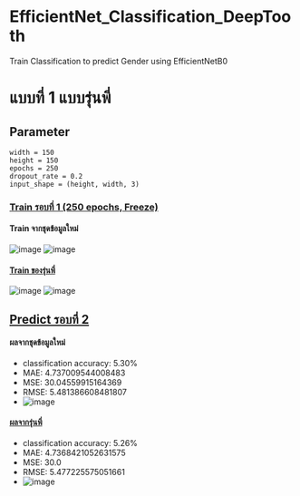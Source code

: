 # EfficientNet_Classification_DeepTooth
Train Classification to predict Gender using EfficientNetB0

# แบบที่ 1 แบบรุ่นพี่
## Parameter
```batch_size = 16
width = 150
height = 150
epochs = 250
dropout_rate = 0.2
input_shape = (height, width, 3)
```
### [Train รอบที่ 1 (250 epochs, Freeze)]()

#### Train จากชุดข้อมูลใหม่
![image](https://github.com/natthanich/EfficientNet_Deeptooth/assets/108257658/364c2adb-6d7e-415a-8400-3a79c544e4e2)
![image](https://github.com/natthanich/EfficientNet_Deeptooth/assets/108257658/70e9cfe7-5e7b-4795-9eff-c31009da653a)

#### [Train ของรุ่นพี่](https://github.com/Wanita-8943/Main_Project/blob/main/A2_Train_Freeze.ipynb) 
![image](https://github.com/natthanich/EfficientNet_Deeptooth/assets/108257658/3f103b80-8a95-4704-9ed6-362ef9bc80df)
![image](https://github.com/natthanich/EfficientNet_Deeptooth/assets/108257658/ee64b657-4d78-43bd-b43b-866d9003a7f8)

## [Predict รอบที่ 2]()
#### ผลจากชุดข้อมูลใหม่
- classification accuracy: 5.30% 
- MAE: 4.737009544008483
- MSE: 30.04559915164369
- RMSE: 5.481386608481807
- ![image](https://github.com/natthanich/EfficientNet_Deeptooth/assets/108257658/0e258bc2-6310-4b11-977b-c6966b5f423e)


#### [ผลจากรุ่นพี่](https://github.com/Wanita-8943/Main_Project/blob/main/A2_Predict_Freeze.ipynb)
- classification accuracy: 5.26%
- MAE: 4.7368421052631575
- MSE: 30.0
- RMSE: 5.477225575051661
- ![image](https://github.com/natthanich/EfficientNet_Deeptooth/assets/108257658/c50e3a61-147e-494c-b6d7-57b9ce1e798d)


